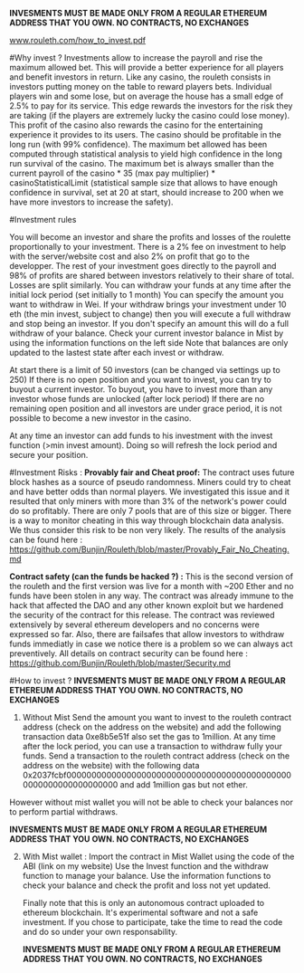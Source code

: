 **INVESMENTS MUST BE MADE ONLY FROM A REGULAR ETHEREUM ADDRESS THAT YOU OWN. NO CONTRACTS, NO EXCHANGES**

www.rouleth.com/how_to_invest.pdf

#Why invest ?
Investments allow to increase the payroll and rise the maximum allowed bet. This will provide a better experience for all players and benefit investors in return.
Like any casino, the rouleth consists in investors putting money on the table to reward players bets. Individual players win and some lose, but on average the house has a small edge of 2.5% to pay for its service. This edge rewards the investors for the risk they are taking (if the players are extremely lucky the casino could lose money). This profit of the casino also rewards the casino for the entertaining experience it provides to its users.
The casino should be profitable in the long run (with 99% confidence). The maximum bet allowed has been computed through statistical analysis to yield high confidence in the long run survival of the casino. The maximum bet is always smaller than the current payroll of the casino * 35 (max pay multiplier) * casinoStatisticalLimit (statistical sample size that allows to have  enough confidence in survival, set at 20 at start, should increase to 200 when we have more investors to increase the safety).

#Investment rules
 
 You will become an investor and share the profits and losses of the roulette
   proportionally to your investment. There is a 2% fee on investment to help with the server/website
   cost and also 2% on profit that go to the developper.
   The rest of your investment goes directly to the payroll and 98% of profits are shared between 
   investors relatively to their share of total. Losses are split similarly.
   You can withdraw your funds at any time after the initial lock period (set initially to 1 month)
   You can specify the amount you want to withdraw in Wei.
   If your withdraw brings your investment under 10 eth (the min invest, subject to change)
   then you will execute a full withdraw and stop being an investor.
   If you don't specify an amount this will do a full withdraw of your balance.
   Check your current investor balance in Mist by using the information functions on the left side
   Note that balances are only updated to the lastest state after each invest or withdraw.
   
   At start there is a limit of 50 investors (can be changed via settings up to 250)
   If there is no open position and you want to invest, you can try to buyout a current investor.
   To buyout, you have to invest more than any investor whose funds are unlocked (after lock period)
   If there are no remaining open position and all investors are under grace period, it is not possible to 
   become a new investor in the casino.

   At any time an investor can add funds to his investment with the invest function (>min invest amount).
   Doing so will refresh the lock period and secure your position.
   
#Investment Risks :
**Provably fair and Cheat proof:** 
The contract uses future block hashes as a source of pseudo randomness. Miners could try to cheat and have better odds than normal players. We investigated this issue and it resulted that only miners with more than 3% of the network's power could do so profitably. There are only 7 pools that are of this size or bigger. There is a way to monitor cheating in this way through blockchain data analysis. We thus consider this risk to be non very likely. The results of the analysis can be found here : https://github.com/Bunjin/Rouleth/blob/master/Provably_Fair_No_Cheating.md

**Contract safety (can the funds be hacked ?) :** This is the second version of the rouleth and the first version was live for a month with ~200 Ether and no funds have been stolen in any way. The contract was already immune to the hack that affected the DAO and any other known exploit but we hardened the security of the contract for this release. The contract was reviewed extensively by several ethereum developers and no concerns were expressed so far. Also, there are failsafes that allow investors to withdraw funds immediatly in case we notice there is a problem so we can always act preventively.
All details on contract security can be found here : https://github.com/Bunjin/Rouleth/blob/master/Security.md
   
#How to invest ? 
**INVESMENTS MUST BE MADE ONLY FROM A REGULAR ETHEREUM ADDRESS THAT YOU OWN. NO CONTRACTS, NO EXCHANGES**
1) Without Mist Send the amount you want to invest to the rouleth contract address (check on the address on the website) and add the following transaction data 0xe8b5e51f also set the gas to 1million. 
At any time after the lock period, you can use a transaction to withdraw fully your funds. Send a transaction to the rouleth contract address (check on the address on the website) with the following data 0x2037fcbf0000000000000000000000000000000000000000000000000000000000000000 and add 1million gas but not ether.

However without mist wallet you will not be able to check your balances nor to perform partial withdraws. 
   
   
   **INVESMENTS MUST BE MADE ONLY FROM A REGULAR ETHEREUM ADDRESS THAT YOU OWN. NO CONTRACTS, NO EXCHANGES**
   
2) With Mist wallet :
   Import the contract in Mist Wallet using the code of the ABI (link on my website)
   Use the Invest function and the withdraw function to manage your balance.
   Use the information functions to check your balance and check the profit and loss not yet updated.
   

   Finally note that this is only an autonomous contract uploaded to ethereum blockchain. It's experimental software
   and not a safe investment. If you chose to participate, take the time to read the code and do so under your own responsability.
   
   **INVESMENTS MUST BE MADE ONLY FROM A REGULAR ETHEREUM ADDRESS THAT YOU OWN. NO CONTRACTS, NO EXCHANGES**

